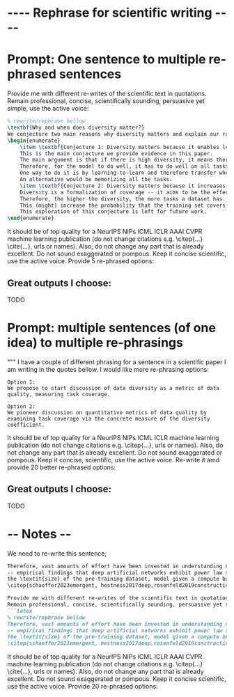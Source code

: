 # ---- Rephrase for scientific writing ----

# Prompt: One sentence to multiple re-phrased sentences
Provide me with different re-writes of the scientific text in quotations.
Remain professional, concise, scientifically sounding, persuasive yet simple, use the active voice:
```latex
% rewrite/rephrase bellow
\textbf{Why and when does diversity matter?}
We conjecture two main reasons why diversity matters and explain our rationale:
\begin{enumerate}
    \item \textbf{Conjecture 1: Diversity matters because it enables learning-to-learn (proxy for General Intelligence).}
    This is the main conjecture we provide evidence in this paper. 
    The main argument is that if there is high diversity, it means there are many tasks in the dataset.
    Therefore, for the model to do well, it has to do well on all tasks.
    One way to do it is by learning-to-learn and therefore transfer when challenged with solving a new task. 
    An alternative would be memorizing all the tasks. 
    \item \textbf{Conjecture 2: Diversity matters because it increases changes that training set covers test set.}
    Diversity is a formalization of coverage -- it aims to be the effective (average) number of tasks in a dataset.
    Therefore, the higher the diversity, the more tasks a dataset has.
    This (might) increase the probability that the training set covers the test set and improves performance.
    This exploration of this conjecture is left for future work. 
\end{enumerate}
```
It should be of top quality for a NeurIPS NIPs ICML ICLR AAAI CVPR machine learning publication
(do not change citations e.g. \citep{...} \cite{...}, urls or names). 
Also, do not change any part that is already excellent. 
Do not sound exaggerated or pompous. 
Keep it concise scientific, use the active voice. 
Provide 5 re-phrased options: 

## Great outputs I choose:
TODO

# Prompt: multiple sentences (of one idea) to multiple re-phrasings
"""
I have a couple of different phrasing for a sentence in a scientific paper I am writing in the quotes bellow.
I would like more re-phrasing options:
```text
Option 1: 
We propose to start discussion of data diversity as a metric of data quality, measuring task coverage.

Option 2:
We pioneer discussion on quantitative metrics of data quality by examining task coverage via the concrete measure of the diversity coefficient.
```
It should be of top quality for a NeurIPS NIPs ICML ICLR machine learning publication
(do not change citations e.g. \citep{...}, urls or names).
Also, do not change any part that is already excellent.
Do not sound exaggerated or pompous.
Keep it concise, scientific, use the active voice.
Re-write it amd provide 20 better re-phrased options:

## Great outputs I choose:
TODO




# -- Notes --
We need to re-write this sentence;
```markdown
Therefore, vast amounts of effort have been invested in understanding neural scaling laws 
-- empirical findings that deep artificial networks exhibit power law scaling in performance metrics as a function of 
the \textit{size} of the pre-training dataset, model given a compute budget 
\citep{schaeffer2023emergent, hestness2017deep,rosenfeld2019constructive,henighan2020scaling,kaplan2020scaling,gordon2021data,hernandez2021scaling,jones2021scaling,zhai2022scaling,hoffmann2022training, clark2022unified, neumann2022scaling}.
```
```markdown
Provide me with different re-writes of the scientific text in quotations.
Remain professional, concise, scientifically sounding, persuasive yet simple, use the active voice:
```latex
% rewrite/rephrase bellow
Therefore, vast amounts of effort have been invested in understanding neural scaling laws 
-- empirical findings that deep artificial networks exhibit power law scaling in performance metrics as a function of 
the \textit{size} of the pre-training dataset, model given a compute budget 
\citep{schaeffer2023emergent, hestness2017deep,rosenfeld2019constructive,henighan2020scaling,kaplan2020scaling,gordon2021data,hernandez2021scaling,jones2021scaling,zhai2022scaling,hoffmann2022training, clark2022unified, neumann2022scaling}.
```
It should be of top quality for a NeurIPS NIPs ICML ICLR AAAI CVPR machine learning publication
(do not change citations e.g. \citep{...} \cite{...}, urls or names). 
Also, do not change any part that is already excellent. 
Do not sound exaggerated or pompous. 
Keep it concise scientific, use the active voice. 
Provide 20 re-phrased options: 
```